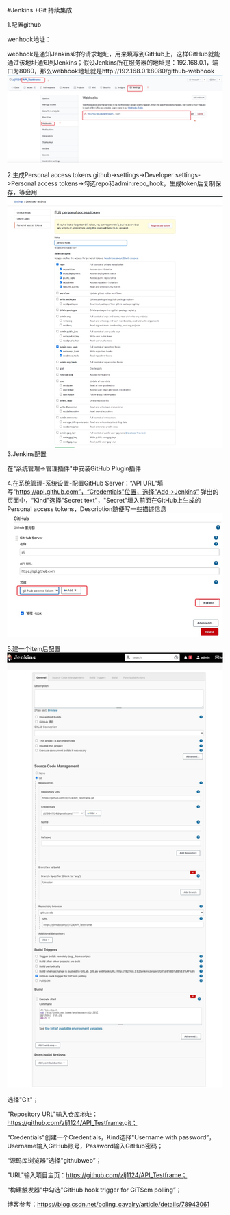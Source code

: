 <!--
 * @Descripttion: 
 * @Author: zlj
 * @Date: 2020-11-18 16:28:21
-->
#Jenkins +Git 持续集成

1.配置github

wenhook地址：

webhook是通知Jenkins时的请求地址，用来填写到GitHub上，这样GitHub就能通过该地址通知到Jenkins；假设Jenkins所在服务器的地址是：192.168.0.1，端口为8080，那么webhook地址就是http://192.168.0.1:8080/github-webhook
![配置webhook](./img/配置webhook.png)

2.生成Personal access tokens
github->settings->Developer settings->Personal access tokens->勾选repo和admin:repo_hook，生成token后复制保存，等会用
![生成token](./img/生成token.png)
3.Jenkins配置

在"系统管理->管理插件"中安装GitHub Plugin插件

4.在系统管理-系统设置-配置GitHub Server：“API URL"填写"https://api.github.com”，“Credentials"位置，选择"Add->Jenkins”
弹出的页面中，“Kind"选择"Secret text”，"Secret"填入前面在GitHub上生成的Personal access tokens，Description随便写一些描述信息
![配置server](./img/配置server.png)


5.建一个item后配置
![配置信息](./img/配置信息.png)

选择"Git"；

"Repository URL"输入仓库地址：https://github.com/zlj1124/API_Testframe.git；

“Credentials"创建一个Credentials，Kind选择"Username with password”，
Username输入GitHub账号，Password输入GitHub密码；

“源码库浏览器"选择"githubweb”；

"URL"输入项目主页：https://github.com/zlj1124/API_Testframe；

“构建触发器"中勾选"GitHub hook trigger for GiTScm polling”；











博客参考：https://blog.csdn.net/boling_cavalry/article/details/78943061

